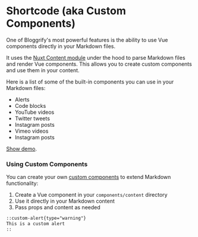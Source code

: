 # Shortcode (aka Custom Components) 

One of Bloggrify's most powerful features is the ability to use Vue components directly in your Markdown files.

It uses the [Nuxt Content module](https://content.nuxt.com/docs/files/markdown#vue-components) under the hood to parse Markdown files and render Vue components. This allows you to create custom components and use them in your content.

Here is a list of some of the built-in components you can use in your Markdown files:

* Alerts
* Code blocks
* YouTube videos
* Twitter tweets
* Instagram posts
* Vimeo videos
* Instagram posts

[Show demo](https://minimalist.bloggrify.com/2024/markdown).


### Using Custom Components

You can create your own [custom components](https://content.nuxt.com/usage/markdown#vue-components) to extend Markdown functionality:

1. Create a Vue component in your `components/content` directory
2. Use it directly in your Markdown content
3. Pass props and content as needed

```markdown
::custom-alert{type="warning"}
This is a custom alert
::
```
